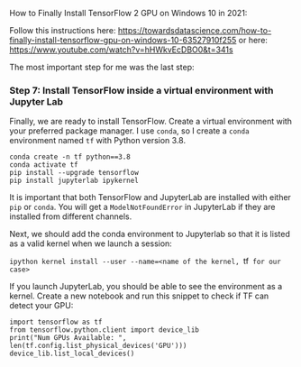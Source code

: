 How to Finally Install TensorFlow 2 GPU on Windows 10 in 2021:

Follow this instructions here: https://towardsdatascience.com/how-to-finally-install-tensorflow-gpu-on-windows-10-63527910f255 or here: https://www.youtube.com/watch?v=hHWkvEcDBO0&t=341s

The most important step for me was the last step:

### Step 7: Install TensorFlow inside a virtual environment with Jupyter Lab

Finally, we are ready to install TensorFlow. Create a virtual environment with your preferred package manager. I use `conda`, so I create a `conda` environment named `tf` with Python version 3.8.

```
conda create -n tf python==3.8
conda activate tf
pip install --upgrade tensorflow
pip install jupyterlab ipykernel
```


It is important that both TensorFlow and JupyterLab are installed with either `pip` or `conda`. You will get a `ModelNotFoundError` in JupyterLab if they are installed from different channels.

Next, we should add the conda environment to Jupyterlab so that it is listed as a valid kernel when we launch a session:

`ipython kernel install --user --name=<name of the kernel, `tf` for our case>`

If you launch JupyterLab, you should be able to see the environment as a kernel. Create a new notebook and run this snippet to check if TF can detect your GPU:

```
import tensorflow as tf
from tensorflow.python.client import device_lib
print("Num GPUs Available: ", len(tf.config.list_physical_devices('GPU')))
device_lib.list_local_devices()
```
